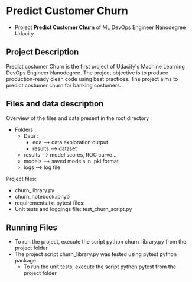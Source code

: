 # Predict Customer Churn

- Project **Predict Customer Churn** of ML DevOps Engineer Nanodegree Udacity

## Project Description
Predict costumer Churn is the first project of Udacity's Machine Learning DevOps Engineer Nanodegree. The project objective is to produce production-ready clean code using best practices.
The project aims to predict costumer churn for banking costumers.
## Files and data description
Overview of the files and data present in the root directory : 

- Folders : 
  - Data :
      - eda --> data exploration output
      - results --> dataset
  - results --> model scores, ROC curve ..
  - models --> saved models in .pkl format
  - logs --> log file 
 
Project files:
  - churn_library.py
  - churn_notebook.ipnyb
  - requirements.txt
pytest files:
  - Unit tests and loggings file: test_churn_script.py 
## Running Files

- To run the project, execute the script python churn_library.py from the project folder
- The project script churn_library.py was tested using pytest python package : 
  - To run the unit tests, execute the script python pytest from the project folder







